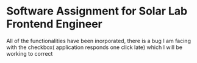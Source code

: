﻿# Software Assignment for Solar Lab Frontend Engineer

All of the functionalities have been inorporated, there is a bug I am facing with the checkbox( application responds one click late) which I will be working to correct

